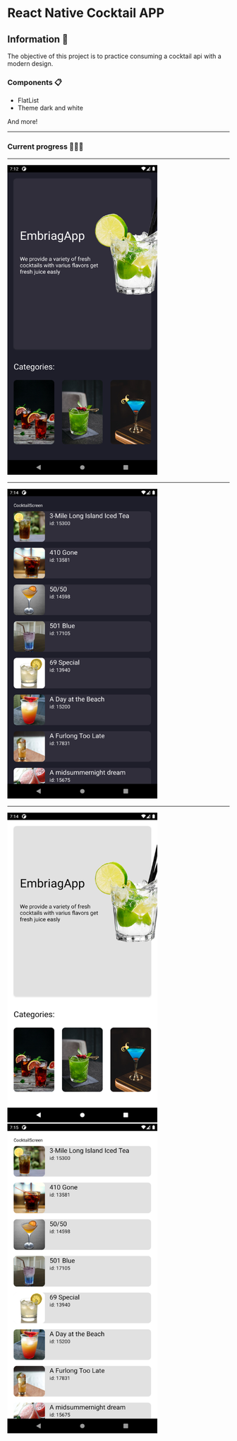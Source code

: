 # React Native Cocktail APP

## Information 🚀

The objective of this project is to practice consuming a cocktail api with a modern design.

### Components 📋

- FlatList
- Theme dark and white

And more!

<hr>

### Current progress 👷🏾‍♂️

<hr>
<img src="src/assets/avance1.png" alt="muestra" width=340 height=700>
<hr>
<img src="src/assets/avance2.png" alt="muestra" width=340 height=700>
<hr>
<img src="src/assets/avance3.png" alt="muestra" width=340 height=700>
<img src="src/assets/avance4.png" alt="muestra" width=340 height=700>
